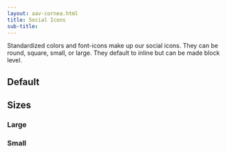 ```yaml
--- 
layout: aav-cornea.html 
title: Social Icons
sub-title:
---
```


Standardized colors and font-icons make up our social icons. They can be round, square, small, or large. They default to inline but can be made block level.

## Default

<div class="example-box">
    <a class="social-icon social-icon--fb" href="#" target="_blank">
        <i class="fa fa-facebook" aria-hidden="true"></i>
    </a>
    <a class="social-icon social-icon--gp" href="#" rel="publisher" target="_blank">
        <i class="fa fa-google-plus" aria-hidden="true"></i>
    </a>
    <a class="social-icon social-icon--tw" href="#" target="_blank">
        <i class="fa fa-twitter" aria-hidden="true"></i>
    </a>
    <a class="social-icon social-icon--pn" href="#" target="_blank">
        <i class="fa fa-pinterest-p" aria-hidden="true"></i>
    </a>
</div>

## Sizes
### Large

<div class="example-box">
<a class="social-icon social-icon--lg social-icon--round social-icon--fb" href="#" target="_blank">
    <i class="fa fa-facebook" aria-hidden="true"></i>
</a>
<a class="social-icon social-icon--lg social-icon--round social-icon--gp" href="#" rel="publisher" target="_blank">
    <i class="fa fa-google-plus" aria-hidden="true"></i>
</a>
<a class="social-icon social-icon--lg social-icon--round social-icon--tw" href="#" target="_blank">
    <i class="fa fa-twitter" aria-hidden="true"></i>
</a>
<a class="social-icon social-icon--lg social-icon--round social-icon--pn" href="#" target="_blank">
    <i class="fa fa-pinterest-p" aria-hidden="true"></i>
</a>
</div>

### Small

<div class="example-box">
<a class="social-icon social-icon--sm social-icon--round social-icon--fb" href="#" target="_blank">
    <i class="fa fa-facebook" aria-hidden="true"></i>
</a>
<a class="social-icon social-icon--sm social-icon--round social-icon--gp" href="#" rel="publisher" target="_blank">
    <i class="fa fa-google-plus" aria-hidden="true"></i>
</a>
<a class="social-icon social-icon--sm social-icon--round social-icon--tw" href="#" target="_blank">
    <i class="fa fa-twitter" aria-hidden="true"></i>
</a>
<a class="social-icon social-icon--sm social-icon--round social-icon--pn" href="#" target="_blank">
    <i class="fa fa-pinterest-p" aria-hidden="true"></i>
</a>
</div>